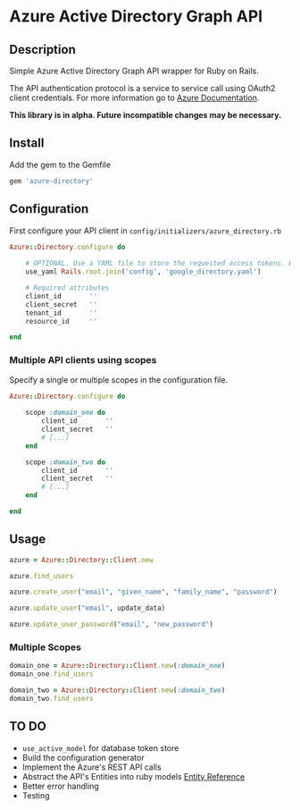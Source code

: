 # Azure Active Directory Graph API

## Description

Simple Azure Active Directory Graph API wrapper for Ruby on Rails. 

The API authentication protocol is a service to service call using OAuth2 client credentials. For more information go to
[Azure Documentation](https://msdn.microsoft.com/en-us/library/azure/dn645543.aspx).

**This library is in alpha. Future incompatible changes may be necessary.**

## Install

Add the gem to the Gemfile

```ruby
gem 'azure-directory'
```

## Configuration

First configure your API client in `config/initializers/azure_directory.rb`

``` ruby
Azure::Directory.configure do
	
	# OPTIONAL. Use a YAML file to store the requested access tokens. When the token is refreshed, this file will be updated.
	use_yaml Rails.root.join('config', 'google_directory.yaml')

	# Required attributes
	client_id       ''
	client_secret   ''
	tenant_id       ''
	resource_id     ''

end
```

### Multiple API clients using scopes

Specify a single or multiple scopes in the configuration file. 

``` ruby
Azure::Directory.configure do
	
	scope :domain_one do
		client_id       ''
		client_secret   ''
		# [...]
	end

	scope :domain_two do
		client_id       ''
		client_secret   ''
		# [...]
	end

end
```

## Usage

``` ruby
azure = Azure::Directory::Client.new

azure.find_users

azure.create_user("email", "given_name", "family_name", "password")

azure.update_user("email", update_data)

azure.update_user_password("email", "new_password")

```

### Multiple Scopes

``` ruby
domain_one = Azure::Directory::Client.new(:domain_one)
domain_one.find_users

domain_two = Azure::Directory::Client.new(:domain_two)
domain_two.find_users
```

## TO DO

* `use_active_model` for database token store
* Build the configuration generator
* Implement the Azure's REST API calls
* Abstract the API's Entities into ruby models [Entity Reference](https://msdn.microsoft.com/en-us/library/azure/dn151470.aspx)
* Better error handling
* Testing